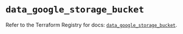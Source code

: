 # `data_google_storage_bucket`

Refer to the Terraform Registry for docs: [`data_google_storage_bucket`](https://registry.terraform.io/providers/hashicorp/google/5.39.0/docs/data-sources/storage_bucket).
